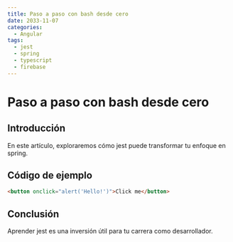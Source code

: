 ```yaml
---
title: Paso a paso con bash desde cero
date: 2033-11-07
categories:
  - Angular
tags:
  - jest
  - spring
  - typescript
  - firebase
---
```


# Paso a paso con bash desde cero

## Introducción

En este artículo, exploraremos cómo jest puede transformar tu enfoque en spring.

## Código de ejemplo

```html
<button onclick="alert('Hello!')">Click me</button>
```

## Conclusión

Aprender jest es una inversión útil para tu carrera como desarrollador.